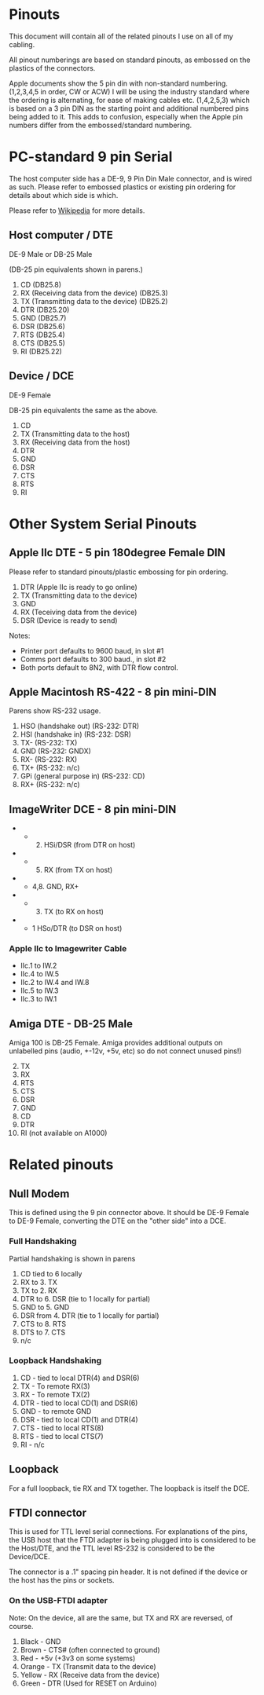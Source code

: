 # Pinouts

This document will contain all of the related pinouts I use on all of my
cabling.

All pinout numberings are based on standard pinouts, as embossed
on the plastics of the connectors.  

Apple documents show the 5 pin din with non-standard numbering.
(1,2,3,4,5 in order, CW or ACW) I will be using the industry standard
where the ordering is alternating, for ease of making cables etc.
(1,4,2,5,3) which is based on a 3 pin DIN as the starting point and
additional numbered pins being added to it.  This adds to confusion,
especially when the Apple pin numbers differ from the embossed/standard
numbering.



# PC-standard 9 pin Serial


The host computer side has a DE-9, 9 Pin Din Male connector, and is wired
as such. Please refer to embossed plastics or existing pin ordering for 
details about which side is which.

Please refer to [Wikipedia](https://en.wikipedia.org/wiki/RS-232) for
more details.

## Host computer / DTE

DE-9 Male or DB-25 Male 

(DB-25 pin equivalents shown in parens.)

1. CD (DB25.8)
2. RX (Receiving data from the device) (DB25.3)
3. TX (Transmitting data to the device) (DB25.2)
4. DTR (DB25.20)
5. GND (DB25.7)
6. DSR (DB25.6)
7. RTS (DB25.4)
8. CTS (DB25.5)
9. RI (DB25.22)

## Device / DCE

DE-9 Female

DB-25 pin equivalents the same as the above.

1. CD
2. TX (Transmitting data to the host)
3. RX (Receiving data from the host)
4. DTR
5. GND
6. DSR
7. CTS
8. RTS
9. RI


#  Other System Serial Pinouts

## Apple IIc DTE - 5 pin 180degree Female DIN 

Please refer to standard pinouts/plastic embossing for pin ordering.

1. DTR (Apple IIc is ready to go online)
2. TX (Transmitting data to the device)
3. GND
4. RX (Teceiving data from the device)
5. DSR (Device is ready to send)

Notes: 
	
- Printer port defaults to 9600 baud, in slot #1
- Comms port defaults to 300 baud., in slot #2
- Both ports default to 8N2, with DTR flow control.

## Apple Macintosh RS-422 - 8 pin mini-DIN

Parens show RS-232 usage.

1. HSO (handshake out) (RS-232: DTR)
2. HSI (handshake in) (RS-232: DSR)
3. TX- (RS-232: TX)
4. GND (RS-232: GNDX)
5. RX- (RS-232: RX)
6. TX+ (RS-232: n/c)
7. GPi (general purpose in) (RS-232: CD)
8. RX+ (RS-232: n/c)

## ImageWriter DCE - 8 pin mini-DIN

* - 2. HSi/DSR (from DTR on host) 
* - 5. RX (from TX on host)
* - 4,8. GND, RX+
* - 3. TX (to RX on host)
* - 1 HSo/DTR (to DSR on host)

### Apple IIc to Imagewriter Cable

* IIc.1 to IW.2
* IIc.4 to IW.5
* IIc.2 to IW.4 and IW.8
* IIc.5 to IW.3
* IIc.3 to IW.1


## Amiga DTE - DB-25 Male

Amiga 100 is DB-25 Female.  Amiga provides additional outputs on unlabelled 
pins (audio, +-12v, +5v, etc) so do not connect unused pins!)

2. TX
3. RX
4. RTS
5. CTS
6. DSR
7. GND
8. CD
20. DTR
22. RI (not available on A1000)


# Related pinouts

## Null Modem

This is defined using the 9 pin connector above. It should be DE-9 Female
to DE-9 Female, converting the DTE on the "other side" into a DCE.

### Full Handshaking

Partial handshaking is shown in parens

1. CD tied to 6 locally
2. RX to 3. TX
3. TX to 2. RX
4. DTR to 6. DSR (tie to 1 locally for partial)
5. GND to 5. GND
6. DSR from 4. DTR (tie to 1 locally for partial)
7. CTS to 8. RTS 
8. DTS to 7. CTS
9. n/c

### Loopback Handshaking

1. CD - tied to local DTR(4) and DSR(6) 
2. TX - To remote RX(3)
3. RX - To remote TX(2)
4. DTR - tied to local CD(1) and DSR(6) 
5. GND - to remote GND
6. DSR - tied to local CD(1) and DTR(4)
7. CTS - tied to local RTS(8)
8. RTS - tied to local CTS(7)
9. RI - n/c

## Loopback

For a full loopback, tie RX and TX together.  The loopback is itself
the DCE.

## FTDI connector

This is used for TTL level serial connections. For explanations of the pins,
the USB host that the FTDI adapter is being plugged into is considered to
be the Host/DTE, and the TTL level RS-232 is considered to be the
Device/DCE.

The connector is a .1" spacing pin header.  It is not defined if the
device or the host has the pins or sockets.


### On the USB-FTDI adapter

Note: On the device, all are the same, but TX and RX are reversed, of course.

1. Black - GND
2. Brown - CTS# (often connected to ground)
3. Red  - +5v (+3v3 on some systems)
4. Orange - TX (Transmit data to the device)
5. Yellow - RX (Receive data from the device)
6. Green - DTR (Used for RESET on Arduino)
